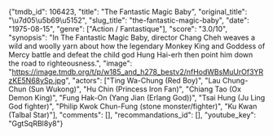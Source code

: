 {"tmdb_id": 106423, "title": "The Fantastic Magic Baby", "original_title": "\u7d05\u5b69\u5152", "slug_title": "the-fantastic-magic-baby", "date": "1975-08-15", "genre": ["Action / Fantastique"], "score": "3.0/10", "synopsis": "In The Fantastic Magic Baby, director Chang Cheh weaves a wild and woolly yarn about how the legendary Monkey King and Goddess of Mercy battle and defeat the child god Hung Hai-erh then point him down the road to righteousness.", "image": "https://image.tmdb.org/t/p/w185_and_h278_bestv2/nfHodWBsMuUrOf3YRzKE5N68ySp.jpg", "actors": ["Ting Wa-Chung (Red Boy)", "Lau Chung-Chun (Sun Wukong)", "Hu Chin (Princess Iron Fan)", "Chiang Tao (Ox Demon King)", "Fung Hak-On (Yang Jian (Erlang God))", "Tsai Hung (Ju Ling God fighter)", "Philip Kwok Chun-Fung (stone monster/fighter)", "Ku Kwan (Talbal Star)"], "comments": [], "recommandations_id": [], "youtube_key": "GgtSqRBl8y8"}